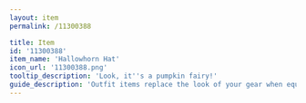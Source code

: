 ```yaml
---
layout: item
permalink: /11300388

title: Item
id: '11300388'
item_name: 'Hallowhorn Hat'
icon_url: '11300388.png'
tooltip_description: 'Look, it''s a pumpkin fairy!'
guide_description: 'Outfit items replace the look of your gear when equipped.'
---
```


